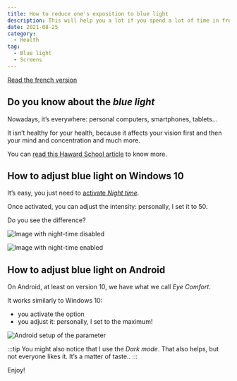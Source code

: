 ```yaml
---
title: How to reduce one's exposition to blue light
description: This will help you a lot if you spend a lot of time in front of a screen
date: 2021-08-25
category:
  - Health
tag:
  - Blue light
  - Screens
---
```


[Read the french version](https://jeremielitzler.fr/2021/08/reduire-son-exposition-a-la-lumiere-bleue/)

## Do you know about the _blue light_

Nowadays, it’s everywhere: personal computers, smartphones, tablets…

It isn’t healthy for your health, because it affects your vision first and then your mind and concentration and much more.

You can [read this Haward School article](https://www.health.harvard.edu/staying-healthy/blue-light-has-a-dark-side) to know more.

## How to adjust blue light on Windows 10

It’s easy, you just need to [activate _Night time_](https://support.microsoft.com/en-us/windows/set-your-display-for-night-time-in-windows-10-18fe903a-e0a1-8326-4c68-fd23d7aaf136).

Once activated, you can adjust the intensity: personally, I set it to 50.

Do you see the difference?

![Image with night-time disabled](/images/reduce-blue-light-windows-10-without-nighttime.jpg)

![Image with night-time enabled](/images/reduce-blue-light-windows-10-with-nighttime.jpg)

## How to adjust blue light on Android

On Android, at least on version 10, we have what we call _Eye Comfort_.

It works similarly to Windows 10:

- you activate the option
- you adjust it: personally, I set to the maximum!

![Android setup of the parameter](/images/reduce-blue-light-android.jpg)

:::tip
You might also notice that I use the _Dark mode_. That also helps, but not everyone likes it. It’s a matter of taste..
:::

Enjoy!
